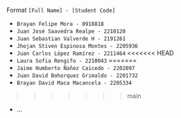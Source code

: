 
Format
`[Full Name] - [Student Code]`

- `Brayan Felipe Mora - 0918818`
- `Juan José Saavedra Realpe - 2210120`
- `Juan Sebastian Valverde H - 2191261`
- `Jhojan Stiven Espinosa Montes - 2205936`
- `Juan Carlos López Ramírez - 2211464`
<<<<<<< HEAD
- `Laura Sofia Rengifo - 2210043`
=======
- `Jaime Humberto Ñañez Caicedo - 2202097`
- `Juan David Bohorquez Grimaldo - 2201732`
- `Brayan David Maca Macancela - 2205334`
>>>>>>> main
- ...
